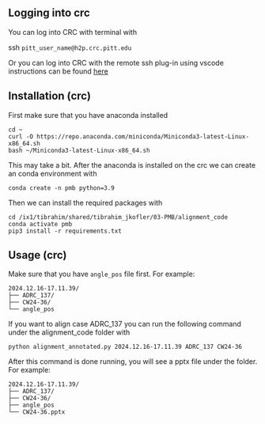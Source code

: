 
## Logging into crc
You can log into CRC with terminal with

ssh ```pitt_user_name@h2p.crc.pitt.edu```

Or you can log into CRC with the remote ssh plug-in using vscode instructions can be found [here](https://crc-pages.pitt.edu/user-manual/slurm/vscode/)

## Installation (crc)

First make sure that you have anaconda installed 
```
cd ~
curl -O https://repo.anaconda.com/miniconda/Miniconda3-latest-Linux-x86_64.sh
bash ~/Miniconda3-latest-Linux-x86_64.sh
```
This may take a bit. After the anaconda is installed on the crc we can create an conda environment with 

```
conda create -n pmb python=3.9
```
Then we can install the required packages with 
```
cd /ix1/tibrahim/shared/tibrahim_jkofler/03-PMB/alignment_code 
conda activate pmb
pip3 install -r requirements.txt
```

## Usage (crc)
Make sure that you have ```angle_pos``` file first. For example:
```
2024.12.16-17.11.39/
├── ADRC_137/
├── CW24-36/
└── angle_pos
```
If you want to align case ADRC_137 you can run the following command under the alignment_code folder with

```python alignment_annotated.py 2024.12.16-17.11.39 ADRC_137 CW24-36```

After this command is done running, you will see a pptx file under the folder. For example:
```
2024.12.16-17.11.39/
├── ADRC_137/
├── CW24-36/
├── angle_pos
└── CW24-36.pptx
```
